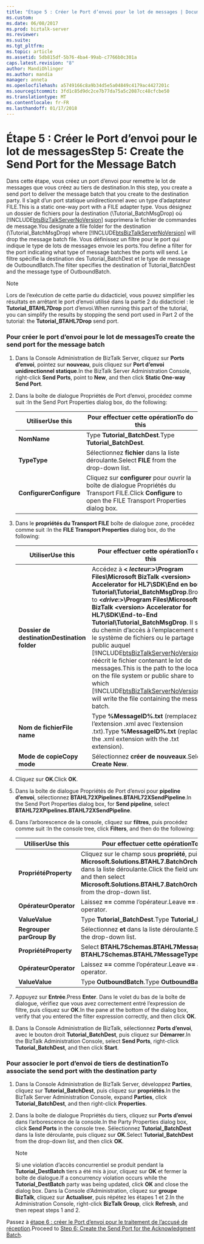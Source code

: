 ```yaml
---
title: "Étape 5 : Créer le Port d’envoi pour le lot de messages | Documents Microsoft"
ms.custom: 
ms.date: 06/08/2017
ms.prod: biztalk-server
ms.reviewer: 
ms.suite: 
ms.tgt_pltfrm: 
ms.topic: article
ms.assetid: 5db815df-5b76-4ba4-99ab-c7766b0c301a
caps.latest.revision: "8"
author: MandiOhlinger
ms.author: mandia
manager: anneta
ms.openlocfilehash: a5749166c8a9b34d5e5a04849c4179ac4427201c
ms.sourcegitcommit: 3fd1c85d9dc2ce7b77da75a5c2087cc48cfcbe50
ms.translationtype: MT
ms.contentlocale: fr-FR
ms.lasthandoff: 01/17/2018
---
```

# <a name="step-5-create-the-send-port-for-the-message-batch"></a><span data-ttu-id="60315-102">Étape 5 : Créer le Port d’envoi pour le lot de messages</span><span class="sxs-lookup"><span data-stu-id="60315-102">Step 5: Create the Send Port for the Message Batch</span></span>
<span data-ttu-id="60315-103">Dans cette étape, vous créez un port d’envoi pour remettre le lot de messages que vous créez au tiers de destination.</span><span class="sxs-lookup"><span data-stu-id="60315-103">In this step, you create a send port to deliver the message batch that you create to the destination party.</span></span> <span data-ttu-id="60315-104">Il s’agit d’un port statique unidirectionnel avec un type d’adaptateur FILE.</span><span class="sxs-lookup"><span data-stu-id="60315-104">This is a static one-way port with a FILE adapter type.</span></span> <span data-ttu-id="60315-105">Vous désignez un dossier de fichiers pour la destination (\Tutorial_BatchMsgDrop) où [!INCLUDE[btsBizTalkServerNoVersion](../../includes/btsbiztalkservernoversion-md.md)] supprimera le fichier de commandes de message.</span><span class="sxs-lookup"><span data-stu-id="60315-105">You designate a file folder for the destination (\Tutorial_BatchMsgDrop) where [!INCLUDE[btsBizTalkServerNoVersion](../../includes/btsbiztalkservernoversion-md.md)] will drop the message batch file.</span></span> <span data-ttu-id="60315-106">Vous définissez un filtre pour le port qui indique le type de lots de messages envoie les ports.</span><span class="sxs-lookup"><span data-stu-id="60315-106">You define a filter for the port indicating what type of message batches the ports will send.</span></span> <span data-ttu-id="60315-107">Le filtre spécifie la destination des Tutorial_BatchDest et le type de message de OutboundBatch.</span><span class="sxs-lookup"><span data-stu-id="60315-107">The filter specifies the destination of Tutorial_BatchDest and the message type of OutboundBatch.</span></span>  
  
> [!NOTE]
>  <span data-ttu-id="60315-108">Lors de l’exécution de cette partie du didacticiel, vous pouvez simplifier les résultats en arrêtant le port d’envoi utilisé dans la partie 2 du didacticiel : le **Tutorial_BTAHL7Drop** port d’envoi.</span><span class="sxs-lookup"><span data-stu-id="60315-108">When running this part of the tutorial, you can simplify the results by stopping the send port used in Part 2 of the tutorial: the **Tutorial_BTAHL7Drop** send port.</span></span>  
  
### <a name="to-create-the-send-port-for-the-message-batch"></a><span data-ttu-id="60315-109">Pour créer le port d’envoi pour le lot de messages</span><span class="sxs-lookup"><span data-stu-id="60315-109">To create the send port for the message batch</span></span>  
  
1.  <span data-ttu-id="60315-110">Dans la Console Administration de BizTalk Server, cliquez sur **Ports d’envoi**, pointez sur **nouveau**, puis cliquez sur **Port d’envoi unidirectionnel statique**.</span><span class="sxs-lookup"><span data-stu-id="60315-110">In the BizTalk Server Administration Console, right-click **Send Ports**, point to **New**, and then click **Static One-way Send Port**.</span></span>  
  
2.  <span data-ttu-id="60315-111">Dans la boîte de dialogue Propriétés de Port d’envoi, procédez comme suit :</span><span class="sxs-lookup"><span data-stu-id="60315-111">In the Send Port Properties dialog box, do the following:</span></span>  
  
    |<span data-ttu-id="60315-112">Utiliser</span><span class="sxs-lookup"><span data-stu-id="60315-112">Use this</span></span>|<span data-ttu-id="60315-113">Pour effectuer cette opération</span><span class="sxs-lookup"><span data-stu-id="60315-113">To do this</span></span>|  
    |--------------|----------------|  
    |<span data-ttu-id="60315-114">**Nom**</span><span class="sxs-lookup"><span data-stu-id="60315-114">**Name**</span></span>|<span data-ttu-id="60315-115">Type **Tutorial_BatchDest**.</span><span class="sxs-lookup"><span data-stu-id="60315-115">Type **Tutorial_BatchDest**.</span></span>|  
    |<span data-ttu-id="60315-116">**Type**</span><span class="sxs-lookup"><span data-stu-id="60315-116">**Type**</span></span>|<span data-ttu-id="60315-117">Sélectionnez **fichier** dans la liste déroulante.</span><span class="sxs-lookup"><span data-stu-id="60315-117">Select **FILE** from the drop-down list.</span></span>|  
    |<span data-ttu-id="60315-118">**Configurer**</span><span class="sxs-lookup"><span data-stu-id="60315-118">**Configure**</span></span>|<span data-ttu-id="60315-119">Cliquez sur **configurer** pour ouvrir la boîte de dialogue Propriétés du Transport FILE.</span><span class="sxs-lookup"><span data-stu-id="60315-119">Click **Configure** to open the FILE Transport Properties dialog box.</span></span>|  
  
3.  <span data-ttu-id="60315-120">Dans le **propriétés du Transport FILE** boîte de dialogue zone, procédez comme suit :</span><span class="sxs-lookup"><span data-stu-id="60315-120">In the **FILE Transport Properties** dialog box, do the following:</span></span>  
  
    |<span data-ttu-id="60315-121">Utiliser</span><span class="sxs-lookup"><span data-stu-id="60315-121">Use this</span></span>|<span data-ttu-id="60315-122">Pour effectuer cette opération</span><span class="sxs-lookup"><span data-stu-id="60315-122">To do this</span></span>|  
    |--------------|----------------|  
    |<span data-ttu-id="60315-123">**Dossier de destination**</span><span class="sxs-lookup"><span data-stu-id="60315-123">**Destination folder**</span></span>|<span data-ttu-id="60315-124">Accédez à  **\< *lecteur*:\>\Program Files\Microsoft BizTalk \<version\> Accelerator for HL7\SDK\End en bout Tutorial\Tutorial_BatchMsgDrop**.</span><span class="sxs-lookup"><span data-stu-id="60315-124">Browse to **\<*drive*:\>\Program Files\Microsoft  BizTalk \<version\> Accelerator for HL7\SDK\End-to-End Tutorial\Tutorial_BatchMsgDrop**.</span></span> <span data-ttu-id="60315-125">Il s’agit du chemin d’accès à l’emplacement sur le système de fichiers ou le partage public auquel [!INCLUDE[btsBizTalkServerNoVersion](../../includes/btsbiztalkservernoversion-md.md)] réécrit le fichier contenant le lot de messages.</span><span class="sxs-lookup"><span data-stu-id="60315-125">This is the path to the location on the file system or public share to which [!INCLUDE[btsBizTalkServerNoVersion](../../includes/btsbiztalkservernoversion-md.md)] will write the file containing the message batch.</span></span>|  
    |<span data-ttu-id="60315-126">**Nom de fichier**</span><span class="sxs-lookup"><span data-stu-id="60315-126">**File name**</span></span>|<span data-ttu-id="60315-127">Type **%MessageID%.txt** (remplacez l’extension .xml avec l’extension .txt).</span><span class="sxs-lookup"><span data-stu-id="60315-127">Type **%MessageID%.txt** (replace the .xml extension with the .txt extension).</span></span>|  
    |<span data-ttu-id="60315-128">**Mode de copie**</span><span class="sxs-lookup"><span data-stu-id="60315-128">**Copy mode**</span></span>|<span data-ttu-id="60315-129">Sélectionnez **créer de nouveaux**.</span><span class="sxs-lookup"><span data-stu-id="60315-129">Select **Create New**.</span></span>|  
  
4.  <span data-ttu-id="60315-130">Cliquez sur **OK**.</span><span class="sxs-lookup"><span data-stu-id="60315-130">Click **OK**.</span></span>  
  
5.  <span data-ttu-id="60315-131">Dans la boîte de dialogue Propriétés de Port d’envoi pour **pipeline d’envoi**, sélectionnez **BTAHL72XPipelines.BTAHL72XSendPipeline**.</span><span class="sxs-lookup"><span data-stu-id="60315-131">In the Send Port Properties dialog box, for **Send pipeline**, select **BTAHL72XPipelines.BTAHL72XSendPipeline**.</span></span>  
  
6.  <span data-ttu-id="60315-132">Dans l’arborescence de la console, cliquez sur **filtres**, puis procédez comme suit :</span><span class="sxs-lookup"><span data-stu-id="60315-132">In the console tree, click **Filters**, and then do the following:</span></span>  
  
    |<span data-ttu-id="60315-133">Utiliser</span><span class="sxs-lookup"><span data-stu-id="60315-133">Use this</span></span>|<span data-ttu-id="60315-134">Pour effectuer cette opération</span><span class="sxs-lookup"><span data-stu-id="60315-134">To do this</span></span>|  
    |--------------|----------------|  
    |<span data-ttu-id="60315-135">**Propriété**</span><span class="sxs-lookup"><span data-stu-id="60315-135">**Property**</span></span>|<span data-ttu-id="60315-136">Cliquez sur le champ sous **propriété**, puis sélectionnez **Microsoft.Solutions.BTAHL7.BatchOrchestration.Party** dans la liste déroulante.</span><span class="sxs-lookup"><span data-stu-id="60315-136">Click the field under **Property**, and then select **Microsoft.Solutions.BTAHL7.BatchOrchestration.Party** from the drop-down list.</span></span>|  
    |<span data-ttu-id="60315-137">**Opérateur**</span><span class="sxs-lookup"><span data-stu-id="60315-137">**Operator**</span></span>|<span data-ttu-id="60315-138">Laissez  **==**  comme l’opérateur.</span><span class="sxs-lookup"><span data-stu-id="60315-138">Leave **==** as the operator.</span></span>|  
    |<span data-ttu-id="60315-139">**Value**</span><span class="sxs-lookup"><span data-stu-id="60315-139">**Value**</span></span>|<span data-ttu-id="60315-140">Type **Tutorial_BatchDest**.</span><span class="sxs-lookup"><span data-stu-id="60315-140">Type **Tutorial_BatchDest**.</span></span>|  
    |<span data-ttu-id="60315-141">**Regrouper par**</span><span class="sxs-lookup"><span data-stu-id="60315-141">**Group By**</span></span>|<span data-ttu-id="60315-142">Sélectionnez **et** dans la liste déroulante.</span><span class="sxs-lookup"><span data-stu-id="60315-142">Select **And** from the drop-down list.</span></span>|  
    |<span data-ttu-id="60315-143">**Propriété**</span><span class="sxs-lookup"><span data-stu-id="60315-143">**Property**</span></span>|<span data-ttu-id="60315-144">Select **BTAHL7Schemas.BTAHL7MessageType**.</span><span class="sxs-lookup"><span data-stu-id="60315-144">Select **BTAHL7Schemas.BTAHL7MessageType**.</span></span>|  
    |<span data-ttu-id="60315-145">**Opérateur**</span><span class="sxs-lookup"><span data-stu-id="60315-145">**Operator**</span></span>|<span data-ttu-id="60315-146">Laissez  **==**  comme l’opérateur.</span><span class="sxs-lookup"><span data-stu-id="60315-146">Leave **==** as the operator.</span></span>|  
    |<span data-ttu-id="60315-147">**Value**</span><span class="sxs-lookup"><span data-stu-id="60315-147">**Value**</span></span>|<span data-ttu-id="60315-148">Type **OutboundBatch**.</span><span class="sxs-lookup"><span data-stu-id="60315-148">Type **OutboundBatch**.</span></span>|  
  
7.  <span data-ttu-id="60315-149">Appuyez sur **Entrée**.</span><span class="sxs-lookup"><span data-stu-id="60315-149">Press **Enter**.</span></span> <span data-ttu-id="60315-150">Dans le volet du bas de la boîte de dialogue, vérifiez que vous avez correctement entré l’expression de filtre, puis cliquez sur **OK**.</span><span class="sxs-lookup"><span data-stu-id="60315-150">In the pane at the bottom of the dialog box, verify that you entered the filter expression correctly, and then click **OK**.</span></span>  
  
8.  <span data-ttu-id="60315-151">Dans la Console Administration de BizTalk, sélectionnez **Ports d’envoi**, avec le bouton droit **Tutorial_BatchDest**, puis cliquez sur **Démarrer**.</span><span class="sxs-lookup"><span data-stu-id="60315-151">In the BizTalk Administration Console, select **Send Ports**, right-click **Tutorial_BatchDest**, and then click **Start**.</span></span>  
  
### <a name="to-associate-the-send-port-with-the-destination-party"></a><span data-ttu-id="60315-152">Pour associer le port d’envoi de tiers de destination</span><span class="sxs-lookup"><span data-stu-id="60315-152">To associate the send port with the destination party</span></span>  
  
1.  <span data-ttu-id="60315-153">Dans la Console Administration de BizTalk Server, développez **Parties**, cliquez sur **Tutorial_BatchDest**, puis cliquez sur **propriétés**.</span><span class="sxs-lookup"><span data-stu-id="60315-153">In the BizTalk Server Administration Console, expand **Parties**, click **Tutorial_BatchDest**, and then right-click **Properties**.</span></span>  
  
2.  <span data-ttu-id="60315-154">Dans la boîte de dialogue Propriétés du tiers, cliquez sur **Ports d’envoi** dans l’arborescence de la console.</span><span class="sxs-lookup"><span data-stu-id="60315-154">In the Party Properties dialog box, click  **Send Ports** in the console tree.</span></span>  <span data-ttu-id="60315-155">Sélectionnez **Tutorial_BatchDest** dans la liste déroulante, puis cliquez sur **OK**.</span><span class="sxs-lookup"><span data-stu-id="60315-155">Select **Tutorial_BatchDest** from the drop-down list, and then click **OK**.</span></span>  
  
    > [!NOTE]
    >  <span data-ttu-id="60315-156">Si une violation d’accès concurrentiel se produit pendant la **Tutorial_DestBatch** tiers a été mis à jour, cliquez sur **OK** et fermer la boîte de dialogue.</span><span class="sxs-lookup"><span data-stu-id="60315-156">If a concurrency violation occurs while the **Tutorial_DestBatch** party was being updated, click **OK** and close the dialog box.</span></span> <span data-ttu-id="60315-157">Dans la Console d’Administration, cliquez sur **groupe BizTalk**, cliquez sur **Actualiser**, puis répétez les étapes 1 et 2.</span><span class="sxs-lookup"><span data-stu-id="60315-157">In the Administration Console, right-click **BizTalk Group**, click **Refresh**, and then repeat steps 1 and 2.</span></span>  
  
 <span data-ttu-id="60315-158">Passez à [étape 6 : créer le Port d’envoi pour le traitement de l’accusé de réception](../../adapters-and-accelerators/accelerator-hl7/step-6-create-the-send-port-for-the-acknowledgment-batch.md).</span><span class="sxs-lookup"><span data-stu-id="60315-158">Proceed to [Step 6: Create the Send Port for the Acknowledgment Batch](../../adapters-and-accelerators/accelerator-hl7/step-6-create-the-send-port-for-the-acknowledgment-batch.md).</span></span>